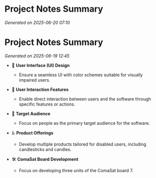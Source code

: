 # Project Notes Summary

*Generated on 2025-06-20 07:10*

# Project Notes Summary

*Generated on 2025-06-19 12:45*

- 🎨 **User Interface (UI) Design**
  - Ensure a seamless UI with color schemes suitable for visually impaired users.

- 📱 **User Interaction Features**
  - Enable direct interaction between users and the software through specific features or actions.

- 🎯 **Target Audience**
  - Focus on people as the primary target audience for the software.

- ♿ **Product Offerings**
  - Develop multiple products tailored for disabled users, including candlesticks and candles.

- 🛠️ **ComaSat Board Development**
  - Focus on developing three units of the ComaSat board 7.
